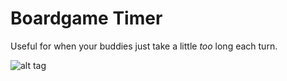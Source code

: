 # Boardgame Timer

Useful for when your buddies just take a little _too_ long each turn.

![alt tag](https://raw.github.com/dominikus/boardgame-timer/master/promo.png)
